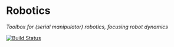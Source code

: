 # Robotics

*Toolbox for (serial manipulator) robotics, focusing robot dynamics*

[![Build Status](https://travis-ci.org/cdsousa/Robotics.jl.png)](https://travis-ci.org/cdsousa/Robotics.jl)
